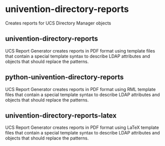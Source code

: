 # univention-directory-reports
Creates reports for UCS Directory Manager objects

## univention-directory-reports
UCS Report Generator creates reports in PDF format using template files that contain a special template syntax to describe LDAP attributes and objects that should replace the patterns.

## python-univention-directory-reports
UCS Report Generator creates reports in PDF format using RML template files that contain a special template syntax to describe LDAP attributes and objects that should replace the patterns.

## univention-directory-reports-latex
UCS Report Generator creates reports in PDF format using LaTeX template files that contain a special template syntax to describe LDAP attributes and objects that should replace the patterns.
